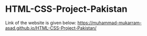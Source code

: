 # HTML-CSS-Project-Pakistan
Link of the website is given below:
https://muhammad-mukarram-asad.github.io/HTML-CSS-Project-Pakistan/
